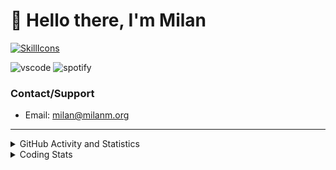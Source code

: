 # 👋 Hello there, I'm Milan
[![SkillIcons](https://skillicons.dev/icons?i=js,ts,nextjs,tailwind,html,go,bash,git,nginx,prisma,kubernetes,docker,linux)](https://skillicons.dev)

![vscode](https://nocache.advaith.workers.dev?url=https://img.shields.io/endpoint?url=https://dev.discordprofiles.me/api/badge/vscode/423203831971708958)
![spotify](https://nocache.advaith.workers.dev/?url=https://img.shields.io/endpoint?url=https://milanm.org/api/spotify/shields&cacheSeconds=10)

### Contact/Support

- Email: [milan@milanm.org](mailto:milan@milanm.org)
 
---
 
<details>
  <summary>GitHub Activity and Statistics</summary>
  <img src="/github-metrics.svg" />
</details>
<details>
  <summary>Coding Stats</summary>
  <!--START_SECTION:waka-->

```txt
TypeScript   21 hrs 29 mins  ███████████████████████░░   91.96 %
JSON         1 hr 30 mins    █▓░░░░░░░░░░░░░░░░░░░░░░░   06.45 %
Prisma       7 mins          ░░░░░░░░░░░░░░░░░░░░░░░░░   00.53 %
YAML         6 mins          ░░░░░░░░░░░░░░░░░░░░░░░░░   00.43 %
Docker       4 mins          ░░░░░░░░░░░░░░░░░░░░░░░░░   00.31 %
```

<!--END_SECTION:waka-->
</details>
